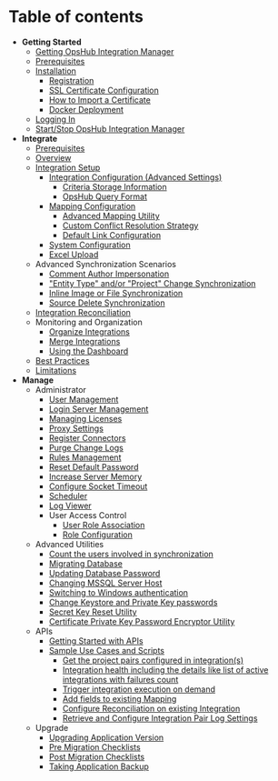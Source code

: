 # Table of contents

* **Getting Started**
   * [Getting OpsHub Integration Manager](docs/getting-started/download.md)
   * [Prerequisites](docs/getting-started/prerequisites.md)
   * [Installation](docs/getting-started/installation.md)
      * [Registration](docs/getting-started/registration.md)
      * [SSL Certificate Configuration](docs/getting-started/ssl-certificate-configuration.md)
      * [How to Import a Certificate](docs/getting-started/how-to-import-a-certificate.md) 
      * [Docker Deployment](docs/getting-started/docker/docker.md)
  * [Logging In](docs/getting-started/logging-in.md)
  * [Start/Stop OpsHub Integration Manager](docs/getting-started/start-or-stop-service.md)
*  **Integrate**
    * [Prerequisites](docs/integrate/integration-prerequisites.md)
    * [Overview](docs/integrate/overview-of-integration.md)
    * [Integration Setup](docs/integrate/configure-integrations.md)
      * [Integration Configuration (Advanced Settings)](docs/integrate/integration-configuration.md)
        * [Criteria Storage Information](docs/integrate/criteria-information-storage.md)
        * [OpsHub Query Format](docs/integrate/opshub-query-format.md)
      * [Mapping Configuration](docs/integrate/mapping-configuration.md)
        * [Advanced Mapping Utility](docs/integrate/advance-mapping-utility.md)
        * [Custom Conflict Resolution Strategy](docs/integrate/custom-conflict-resolution-strategy.md)
        * [Default Link Configuration](docs/integrate/default-link-settings.md)
      * [System Configuration](docs/integrate/system-configuration.md)
      * [Excel Upload](docs/integrate/excel-upload.md)
    * Advanced Synchronization Scenarios
      * [Comment Author Impersonation](docs/integrate/comment-author-impersonation.md)
      * ["Entity Type" and/or "Project" Change Synchronization](docs/integrate/entity-move-synchronization.md)
      * [Inline Image or File Synchronization](docs/integrate/inline-image-sync-behaviour.md)
      * [Source Delete Synchronization](docs/integrate/source-delete-synchronization.md)
    * [Integration Reconciliation](docs/integrate/reconcile.md)
    * Monitoring and Organization
      * [Organize Integrations](docs/integrate/folder-management.md)
      * [Merge Integrations](docs/integrate/merge.md)
      * [Using the Dashboard](docs/integrate/dashboards.md)
    * [Best Practices](docs/integrate/best-practises.md)
    * [Limitations](docs/integrate/limitations.md)
*  **Manage**
     * Administrator
        * [User Management](docs/manage/administrator/user-management.md)
        * [Login Server Management](docs/manage/administrator/login-server-management.md)
        * [Managing Licenses](docs/manage/administrator/license-management.md)
        * [Proxy Settings](docs/manage/administrator/proxy-setting.md)
        * [Register Connectors](docs/manage/administrator/register-connectors.md)
        * [Purge Change Logs](docs/manage/administrator/purge-records.md)
        * [Rules Management](docs/manage/administrator/rules-management.md)
        * [Reset Default Password](docs/manage/administrator/reset-default-password.md)
        * [Increase Server Memory](docs/manage/administrator/increase-server-memory.md)
        * [Configure Socket Timeout](docs/manage/administrator/configure-socket-timeout.md)
        * [Scheduler](docs/manage/administrator/schedular.md)
        * [Log Viewer](docs/manage/administrator/log-viewer.md)
        * User Access Control
          * [User Role Association](docs/manage/administrator/user-role-association.md)
          * [Role Configuration](docs/manage/administrator/role-configuration.md)
    * Advanced Utilities 
        * [Count the users involved in synchronization](docs/manage/advanced-utilities/count-the-users.md)
        * [Migrating Database](docs/manage/advanced-utilities/database-migration.md)
        * [Updating Database Password](docs/manage/advanced-utilities/updating-database-password.md)
        * [Changing MSSQL Server Host](docs/manage/advanced-utilities/how-to-change-mssql-database-server-host.md)
        * [Switching to Windows authentication](docs/manage/advanced-utilities/switching-to-windows-authentication-mode-for-mssql-server.md)
        * [Change Keystore and Private Key passwords](docs/manage/advanced-utilities/change-keystore-and-private-key-passwords.md)
        * [Secret Key Reset Utility](docs/manage/advanced-utilities/regenerate-secret-key.md)
        * [Certificate Private Key Password Encryptor Utility](docs/manage/advanced-utilities/certificate-private-key-password-encryptor-utility.md)
    * APIs
        * [Getting Started with APIs](docs/manage/api/getting-started-with-api.md)
        * [Sample Use Cases and Scripts](docs/manage/api/sample-use-cases.md)
          * [Get the project pairs configured in integration(s)](docs/manage/api/use-case-get-all-project-pairs.md)
          * [Integration health including the details like list of active integrations with failures count](docs/manage/api/use-case-integration-healthcheck.md)
          * [Trigger integration execution on demand](docs/manage/api/use-case-execute-integration.md)
          * [Add fields to existing Mapping](docs/manage/api/add-fields-to-mapping.md)
          * [Configure Reconciliation on existing Integration](docs/manage/api/configure-reconcile-on-exisiting-integration.md)
          * [Retrieve and Configure Integration Pair Log Settings](docs/manage/api/retrive-and-configure-integration-pair-log-setting.md)
     *  Upgrade
        *  [Upgrading Application Version](docs/manage/upgrade/upgrade-application.md)
          * [Pre Migration Checklists](docs/manage/upgrade/pre-migration-checklist.md)
          * [Post Migration Checklists](docs/manage/upgrade/post-migration-checklist.md)
        *  [Taking Application Backup](docs/manage/upgrade/taking-application-backup.md)


     

